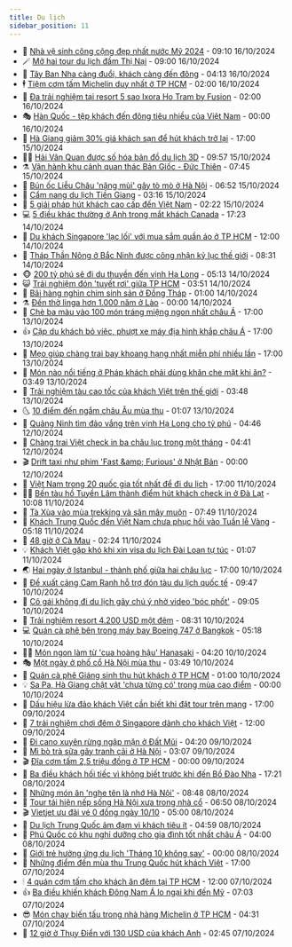```yaml
---
title: Du lịch
sidebar_position: 11
---
```


<!-- vnexpress-du-lich:START -->
- 💂 [Nhà vệ sinh công cộng đẹp nhất nước Mỹ 2024](https://vnexpress.net/nha-ve-sinh-cong-cong-dep-nhat-nuoc-my-2024-4804835.html) - 09:10 16/10/2024
- 🪄 [Mở hai tour du lịch đầm Thị Nại](https://vnexpress.net/mo-hai-tour-du-lich-dam-thi-nai-4804836.html) - 09:00 16/10/2024
- 🦅 [Tây Ban Nha càng đuổi, khách càng đến đông](https://vnexpress.net/tay-ban-nha-cang-duoi-khach-cang-den-dong-4804409.html) - 04:13 16/10/2024
- 🕴 [Tiệm cơm tấm Michelin duy nhất ở TP HCM](https://vnexpress.net/tiem-com-tam-michelin-duy-nhat-o-tp-hcm-4803887.html) - 02:00 16/10/2024
- 👀 [Đa trải nghiệm tại resort 5 sao Ixora Ho Tram by Fusion](https://vnexpress.net/da-trai-nghiem-tai-resort-5-sao-ixora-ho-tram-by-fusion-4804067.html) - 02:00 16/10/2024
- 🎭 [Hàn Quốc - tệp khách đến đông tiêu nhiều của Việt Nam](https://vnexpress.net/han-quoc-tep-khach-den-dong-tieu-nhieu-cua-viet-nam-4802121.html) - 00:00 16/10/2024
- 🦒 [Hà Giang giảm 30% giá khách sạn để hút khách trở lại](https://vnexpress.net/ha-giang-giam-30-gia-khach-san-de-hut-khach-tro-lai-4804233.html) - 17:00 15/10/2024
- 👨‍🏫 [Hải Vân Quan được số hóa bản đồ du lịch 3D](https://vnexpress.net/hai-van-quan-duoc-so-hoa-ban-do-du-lich-3d-4804346.html) - 09:57 15/10/2024
- ⚗️ [Vận hành khu cảnh quan thác Bản Giốc - Đức Thiên](https://vnexpress.net/van-hanh-khu-canh-quan-thac-ban-gioc-duc-thien-4804323.html) - 07:45 15/10/2024
- 🥸 [Bún ốc Liễu Châu &#39;nặng mùi&#39; gây tò mò ở Hà Nội](https://vnexpress.net/bun-oc-lieu-chau-nang-mui-gay-to-mo-o-ha-noi-4803929.html) - 06:52 15/10/2024
- 🤠 [Cẩm nang du lịch Tiền Giang](https://vnexpress.net/cam-nang-du-lich-tien-giang-4799532.html) - 03:16 15/10/2024
- 🚀 [5 giải pháp hút khách cao cấp đến Việt Nam](https://vnexpress.net/5-giai-phap-hut-khach-cao-cap-den-viet-nam-4803138.html) - 02:22 15/10/2024
- 💻 [5 điều khác thường ở Anh trong mắt khách Canada](https://vnexpress.net/5-dieu-khac-thuong-o-anh-trong-mat-khach-canada-4803689.html) - 17:23 14/10/2024
- 💼 [Du khách Singapore &#39;lạc lối&#39; với mua sắm quần áo ở TP HCM](https://vnexpress.net/du-khach-singapore-lac-loi-voi-mua-sam-quan-ao-o-tp-hcm-4803844.html) - 12:00 14/10/2024
- 🤡 [Tháp Thần Nông ở Bắc Ninh được công nhận kỷ lục thế giới](https://vnexpress.net/thap-than-nong-o-bac-ninh-duoc-cong-nhan-ky-luc-the-gioi-4803914.html) - 08:31 14/10/2024
- 🐵 [200 tỷ phú sẽ đi du thuyền đến vịnh Hạ Long](https://vnexpress.net/200-ty-phu-se-di-du-thuyen-den-vinh-ha-long-4803873.html) - 05:13 14/10/2024
- 😺 [Trải nghiệm đón &#39;tuyết rơi&#39; giữa TP HCM](https://video.vnexpress.net/trai-nghiem-don-tuyet-roi-giua-tp-hcm-4803622.html) - 03:51 14/10/2024
- 🌈 [Bãi hàng nghìn chim sinh sản ở Đồng Tháp](https://vnexpress.net/bai-hang-nghin-chim-sinh-san-o-dong-thap-4803344.html) - 01:00 14/10/2024
- ⚗️ [Đền thờ linga hơn 1.000 năm ở Lào](https://vnexpress.net/den-tho-linga-hon-1-000-nam-o-lao-4796178.html) - 00:00 14/10/2024
- 👀 [Chè ba màu vào 100 món tráng miệng ngon nhất châu Á](https://vnexpress.net/che-ba-mau-vao-100-mon-trang-mieng-ngon-nhat-chau-a-4803604.html) - 17:00 13/10/2024
- 👍 [Cặp du khách bỏ việc, phượt xe máy địa hình khắp châu Á](https://vnexpress.net/cap-du-khach-bo-viec-phuot-xe-may-dia-hinh-khap-chau-a-4803041.html) - 17:00 13/10/2024
- 💄 [Mẹo giúp chàng trai bay khoang hạng nhất miễn phí nhiều lần](https://vnexpress.net/meo-giup-chang-trai-bay-khoang-hang-nhat-mien-phi-nhieu-lan-4803367.html) - 17:00 13/10/2024
- 🥷 [Món nào nổi tiếng ở Pháp khách phải dùng khăn che mặt khi ăn?](https://vnexpress.net/mon-nao-noi-tieng-o-phap-khach-phai-dung-khan-che-mat-khi-an-4803319.html) - 03:49 13/10/2024
- 📝 [Trải nghiệm tàu cao tốc của khách Việt trên thế giới](https://vnexpress.net/trai-nghiem-tau-cao-toc-cua-khach-viet-tren-the-gioi-4802622.html) - 03:48 13/10/2024
- 🌜 [10 điểm đến ngắm châu Âu mùa thu](https://vnexpress.net/10-diem-den-ngam-chau-au-mua-thu-4803071.html) - 01:07 13/10/2024
- 📝 [Quảng Ninh tìm đảo vắng trên vịnh Hạ Long cho tỷ phú](https://vnexpress.net/quang-ninh-tim-dao-vang-tren-vinh-ha-long-cho-ty-phu-4803221.html) - 04:46 12/10/2024
- 🧰 [Chàng trai Việt check in ba châu lục trong một tháng](https://vnexpress.net/chang-trai-viet-check-in-ba-chau-luc-trong-mot-thang-4801526.html) - 04:41 12/10/2024
- 🎬 [Drift taxi như phim &#39;Fast &amp;amp; Furious&#39; ở Nhật Bản](https://vnexpress.net/drift-taxi-nhu-phim-fast-furious-o-nhat-ban-4775835.html) - 00:00 12/10/2024
- 🧐 [Việt Nam trong 20 quốc gia tốt nhất để đi du lịch](https://vnexpress.net/viet-nam-trong-20-quoc-gia-tot-nhat-de-di-du-lich-4802990.html) - 17:00 11/10/2024
- 👨‍🏫 [Bến tàu hồ Tuyền Lâm thành điểm hút khách check in ở Đà Lạt](https://vnexpress.net/ben-tau-ho-tuyen-lam-thanh-diem-hut-khach-check-in-o-da-lat-4802106.html) - 10:08 11/10/2024
- 🦣 [Tà Xùa vào mùa trekking và săn mây muộn](https://vnexpress.net/ta-xua-vao-mua-trekking-va-san-may-muon-4802355.html) - 07:49 11/10/2024
- 🌋 [Khách Trung Quốc đến Việt Nam chưa phục hồi vào Tuần lễ Vàng](https://vnexpress.net/khach-trung-quoc-den-viet-nam-chua-phuc-hoi-vao-tuan-le-vang-4802173.html) - 05:18 11/10/2024
- 🦄 [48 giờ ở Cà Mau](https://vnexpress.net/48-gio-o-ca-mau-4802478.html) - 02:24 11/10/2024
- 💡 [Khách Việt gặp khó khi xin visa du lịch Đài Loan tự túc](https://vnexpress.net/khach-viet-gap-kho-khi-xin-visa-du-lich-dai-loan-tu-tuc-4801691.html) - 01:07 11/10/2024
- 🌏 [Hai ngày ở Istanbul - thành phố giữa hai châu lục](https://vnexpress.net/hai-ngay-o-istanbul-thanh-pho-giua-hai-chau-luc-4769362.html) - 17:00 10/10/2024
- 💂 [Đề xuất cảng Cam Ranh hỗ trợ đón tàu du lịch quốc tế](https://vnexpress.net/de-xuat-cang-cam-ranh-ho-tro-don-tau-du-lich-quoc-te-4802544.html) - 09:47 10/10/2024
- 🤩 [Cô gái không đi du lịch gây chú ý nhờ video &#39;bóc phốt&#39;](https://vnexpress.net/co-gai-khong-di-du-lich-gay-chu-y-nho-video-boc-phot-4802378.html) - 09:05 10/10/2024
- 💪 [Trải nghiệm resort 4.200 USD một đêm](https://vnexpress.net/trai-nghiem-resort-4-200-usd-mot-dem-4802428.html) - 08:31 10/10/2024
- 💻 [Quán cà phê bên trong máy bay Boeing 747 ở Bangkok](https://vnexpress.net/quan-ca-phe-ben-trong-may-bay-boeing-747-o-bangkok-4801045.html) - 05:18 10/10/2024
- 🧑‍💻 [Món ngon làm từ &#39;cua hoàng hậu&#39; Hanasaki](https://vnexpress.net/mon-ngon-lam-tu-cua-hoang-hau-hanasaki-4801775.html) - 04:20 10/10/2024
- 🎭 [Một ngày ở phố cổ Hà Nội mùa thu](https://vnexpress.net/mot-ngay-o-pho-co-ha-noi-mua-thu-4801708.html) - 03:49 10/10/2024
- 🧐 [Quán cà phê Giáng sinh thu hút khách ở TP HCM](https://vnexpress.net/quan-ca-phe-giang-sinh-thu-hut-khach-o-tp-hcm-4800975.html) - 01:00 10/10/2024
- 💡 [Sa Pa, Hà Giang chật vật &#39;chưa từng có&#39; trong mùa cao điểm](https://vnexpress.net/sa-pa-ha-giang-chat-vat-chua-tung-co-trong-mua-cao-diem-4801299.html) - 00:00 10/10/2024
- 🌊 [Dấu hiệu lừa đảo khách Việt cần biết khi đặt tour trên mạng](https://vnexpress.net/dau-hieu-lua-dao-khach-viet-can-biet-khi-dat-tour-tren-mang-4798932.html) - 17:00 09/10/2024
- 🎃 [7 trải nghiệm chơi đêm ở Singapore dành cho khách Việt](https://vnexpress.net/7-trai-nghiem-choi-dem-o-singapore-danh-cho-khach-viet-4801685.html) - 12:00 09/10/2024
- 🧠 [Đi cano xuyên rừng ngập mặn ở Đất Mũi](https://vnexpress.net/di-cano-xuyen-rung-ngap-man-o-dat-mui-4800625.html) - 04:20 09/10/2024
- 💄 [Mì bò trà sữa gây tranh cãi ở Hà Nội](https://vnexpress.net/mi-bo-tra-sua-gay-tranh-cai-o-ha-noi-4800894.html) - 03:07 09/10/2024
- 🎬 [Đĩa cơm tấm 2,5 triệu đồng ở TP HCM](https://vnexpress.net/dia-com-tam-2-5-trieu-dong-o-tp-hcm-4801141.html) - 00:00 09/10/2024
- 🐻 [Ba điều khách hối tiếc vì không biết trước khi đến Bồ Đào Nha](https://vnexpress.net/ba-dieu-khach-hoi-tiec-vi-khong-biet-truoc-khi-den-bo-dao-nha-4801443.html) - 17:21 08/10/2024
- 🌝 [Những món ăn &#39;nghe tên là nhớ Hà Nội&#39;](https://vnexpress.net/nhung-mon-an-nghe-ten-la-nho-ha-noi-4800990.html) - 08:48 08/10/2024
- 🤩 [Tour tái hiện nếp sống Hà Nội xưa trong nhà cổ](https://vnexpress.net/tour-tai-hien-nep-song-ha-noi-xua-trong-nha-co-4801527.html) - 06:50 08/10/2024
- 🎬 [Vietjet ưu đãi vé 0 đồng ngày 10/10](https://vnexpress.net/vietjet-uu-dai-ve-0-dong-ngay-10-10-4801131.html) - 05:00 08/10/2024
- 🦩 [Du lịch Trung Quốc ảm đạm vì khách tiêu ít](https://vnexpress.net/du-lich-trung-quoc-am-dam-vi-khach-tieu-it-4801191.html) - 04:59 08/10/2024
- 🦍 [Phú Quốc có khu nghỉ dưỡng cho gia đình tốt nhất châu Á](https://vnexpress.net/phu-quoc-co-khu-nghi-duong-cho-gia-dinh-tot-nhat-chau-a-4800266.html) - 04:00 08/10/2024
- 👀 [Giới trẻ hưởng ứng du lịch &#39;Tháng 10 không say&#39;](https://vnexpress.net/gioi-tre-huong-ung-du-lich-thang-10-khong-say-4800982.html) - 00:00 08/10/2024
- 🧰 [Những điểm đến mùa thu Trung Quốc hút khách Việt](https://vnexpress.net/nhung-diem-den-mua-thu-trung-quoc-hut-khach-viet-4799240.html) - 17:00 07/10/2024
- 🕯 [4 quán cơm tấm cho khách ăn đêm tại TP HCM](https://vnexpress.net/4-quan-com-tam-cho-khach-an-dem-tai-tp-hcm-4799972.html) - 12:00 07/10/2024
- 👍 [Ba điều khiến khách Đông Nam Á lo ngại khi đến Mỹ](https://vnexpress.net/ba-dieu-khien-khach-dong-nam-a-lo-ngai-khi-den-my-4800949.html) - 07:03 07/10/2024
- 😎 [Món chay biến tấu trong nhà hàng Michelin ở TP HCM](https://vnexpress.net/mon-chay-bien-tau-trong-nha-hang-michelin-o-tp-hcm-4799816.html) - 04:31 07/10/2024
- 🐘 [12 giờ ở Thụy Điển với 130 USD của khách Anh](https://vnexpress.net/12-gio-o-thuy-dien-voi-130-usd-cua-khach-anh-4800189.html) - 02:45 07/10/2024<!-- vnexpress-du-lich:END -->
